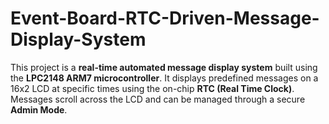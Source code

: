 # Event-Board-RTC-Driven-Message-Display-System
This project is a **real-time automated message display system** built using the **LPC2148 ARM7 microcontroller**.   It displays predefined messages on a 16x2 LCD at specific times using the on-chip **RTC (Real Time Clock)**.   Messages scroll across the LCD and can be managed through a secure **Admin Mode**.
